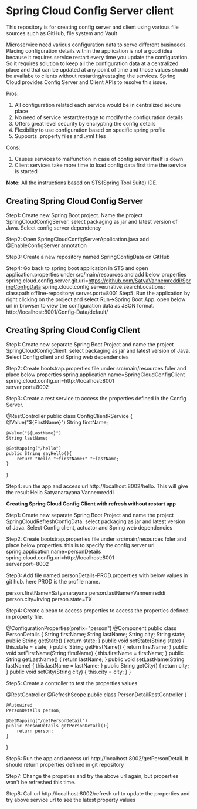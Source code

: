 # Spring Cloud Config Server client
This repository is for creating config server and client using various file sources such as GitHub, file system and Vault

Microservice need various configuration data to serve different busineeds. Placing configuration details within the application is not a good idea because it requires service restart every time you update the configuration. So it requires solution to keep all the configuration data at a centralized place and that can be updated at any point of time and those values should be availabe to clients without restarting/restaging the services. Spring Cloud provides Config Server and Client APIs to resolve this issue.

Pros:
1. All configuration related each service would be in centralized secure place
2. No need of service restart/restage to modify the configuration details
3. Offers great level security by encrypting the config details
4. Flexibility to use configuration based on specific spring profile
5. Supports .property files and .yml files

Cons:
1. Causes services to malfunction in case of config server itself is down
2. Client services take more time to load config data first time the service is started

<b>Note:</b> All the instructions based on STS(Spring Tool Suite) IDE.

<b>Creating Spring Cloud Config Server</b>
--------------------------------------

Step1: Create new Spring Boot project. Name the project SpringCloudConfigServer. select packaging as jar and latest version of Java. Select config server dependency

Step2: Open SpringCloudConfigServerApplication.java add @EnableConfigServer annotation

Step3: Create a new repository named SpringConfigData on GitHub

Step4: Go back to spring boot application in STS and open application.properties under src/main/resources and add below properties
        spring.cloud.config.server.git.uri=https://github.com/SatyaVannemreddi/SpringConfigData
        spring.cloud.config.server.native.searchLocations: classpath:offline-repository/
        server.port=8001
Step5: Run the application by right clicking on the project and select Run->Spring Boot App. open below url in browser to view the configuration data as JSON format.
       http://localhost:8001/Config-Data/default/
       
<b>Creating Spring Cloud Config Client</b>
--------------------------------------

Step1: Create new separate Spring Boot Project and name the project SpringCloudConfigClient. select packaging as jar and latest version of Java. Select Config client and Spring web dependencies

Step2: Create bootstrap.properties file under src/main/resources foler and place below properties
        spring.application.name=SpringCloudConfigClient</br>
        spring.cloud.config.uri=http://localhost:8001</br>
        server.port=8002

Step3: Create a rest service to access the properties defined in the Config Server.

@RestController
public class ConfigClientRService {
	@Value("${FirstName}")
	String firstName;
	
	@Value("${LastName}")
	String lastName;
	
	@GetMapping("/hello")
	public String sayHello(){
		return "Hello "+firstName+" "+lastName;
	}

}

Step4: run the app and access url http://localhost:8002/hello. This will give the result Hello Satyanarayana Vannemreddi

<b>Creating Spring Cloud Config Client with refresh without restart app</b>

Step1: Create new separate Spring Boot Project and name the project SpringCloudRefreshConfigData. select packaging as jar and latest version of Java. Select Config client, actuator and Spring web dependencies

Step2: Create bootstrap.properties file under src/main/resources foler and place below properties. this is to specify the config server url
        spring.application.name=personDetails</br>
        spring.cloud.config.uri=http://localhost:8001</br>
        server.port=8002

Step3: Add file named personDetails-PROD.properties with below values in git hub. here PROD is the profile name.

person.firstName=Satyanarayana
person.lastName=Vannemreddi
person.city=Irving
person.state=TX

Step4: Create a bean to access properties to access the properties defined in property file.

@ConfigurationProperties(prefix="person")
@Component
public class PersonDetails {
	String firstName;
	String lastName;
	String city;
	String state;
	public String getState() {
		return state;
	}
	public void setState(String state) {
		this.state = state;
	}
	public String getFirstName() {
		return firstName;
	}
	public void setFirstName(String firstName) {
		this.firstName = firstName;
	}
	public String getLastName() {
		return lastName;
	}
	public void setLastName(String lastName) {
		this.lastName = lastName;
	}
	public String getCity() {
		return city;
	}
	public void setCity(String city) {
		this.city = city;
	}
}

Step5: Create a controller to test the properties values

@RestController
@RefreshScope
public class PersonDetailRestController {
	
	@Autowired
	PersonDetails person;
	
	@GetMapping("/getPersonDetail")
	public PersonDetails getPersonDetail(){
		return person;
	}

}

Step6: Run the app and access url http://localhost:8002/getPersonDetail. It should return properties defined in git repository

Step7: Change the propeties and try the above url again, but properties won't be refreshed this time.

Step8: Call url http://localhost:8002/refresh url to update the properties and try above service url to see the latest property values


